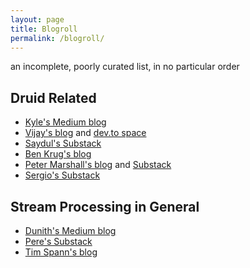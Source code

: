 ```yaml
---
layout: page
title: Blogroll
permalink: /blogroll/
---
```


an incomplete, poorly curated list, in no particular order

## Druid Related

- [Kyle's Medium blog](https://medium.com/@kyle.hoondert)
- [Vijay's blog](https://meditationsonbigdata.blog/) and [dev.to space](https://dev.to/vnarayaj)
- [Saydul's Substack](https://saydul.substack.com/)
- [Ben Krug's blog](https://intertubes.wordpress.com/)
- [Peter Marshall's blog](https://pmio.hashnode.dev/) and [Substack](https://pmio.substack.com/)
- [Sergio's Substack](https://sergioferragut.substack.com/)


## Stream Processing in General

- [Dunith's Medium blog](https://medium.com/event-driven-utopia)
- [Pere's Substack](https://purbon.substack.com/)
- [Tim Spann's blog](https://www.datainmotion.dev/)
